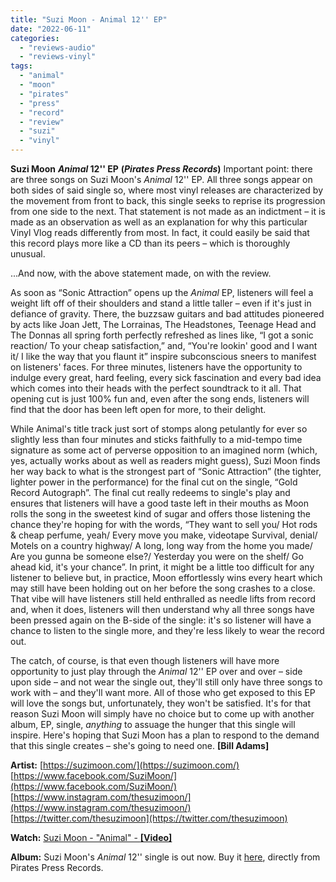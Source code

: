 ```yaml
---
title: "Suzi Moon - Animal 12'' EP"
date: "2022-06-11"
categories: 
  - "reviews-audio"
  - "reviews-vinyl"
tags: 
  - "animal"
  - "moon"
  - "pirates"
  - "press"
  - "record"
  - "review"
  - "suzi"
  - "vinyl"
---
```


**Suzi Moon** **_Animal_ 12'' EP** **(_Pirates Press Records_)** Important point: there are three songs on Suzi Moon's _Animal_ 12'' EP. All three songs appear on both sides of said single so, where most vinyl releases are characterized by the movement from front to back, this single seeks to reprise its progression from one side to the next. That statement is not made as an indictment – it is made as an observation as well as an explanation for why this particular Vinyl Vlog reads differently from most. In fact, it could easily be said that this record plays more like a CD than its peers – which is thoroughly unusual.

...And now, with the above statement made, on with the review.

As soon as “Sonic Attraction” opens up the _Animal_ EP, listeners will feel a weight lift off of their shoulders and stand a little taller – even if it's just in defiance of gravity. There, the buzzsaw guitars and bad attitudes pioneered by acts like Joan Jett, The Lorrainas, The Headstones, Teenage Head and The Donnas all spring forth perfectly refreshed as lines like, “I got a sonic reaction/ To your cheap satisfaction,” and, “You're lookin' good and I want it/ I like the way that you flaunt it” inspire subconscious sneers to manifest on listeners' faces. For three minutes, listeners have the opportunity to indulge every great, hard feeling, every sick fascination and every bad idea which comes into their heads with the perfect soundtrack to it all. That opening cut is just 100% fun and, even after the song ends, listeners will find that the door has been left open for more, to their delight.

While Animal's title track just sort of stomps along petulantly for ever so slightly less than four minutes and sticks faithfully to a mid-tempo time signature as some act of perverse opposition to an imagined norm (which, yes, actually works about as well as readers might guess), Suzi Moon finds her way back to what is the strongest part of “Sonic Attraction” (the tighter, lighter power in the performance) for the final cut on the single, “Gold Record Autograph”. The final cut really redeems to single's play and ensures that listeners will have a good taste left in their mouths as Moon rolls the song in the sweetest kind of sugar and offers those listening the chance they're hoping for with the words, “They want to sell you/ Hot rods & cheap perfume, yeah/ Every move you make, videotape Survival, denial/ Motels on a country highway/ A long, long way from the home you made/ Are you gunna be someone else?/ Yesterday you were on the shelf/ Go ahead kid, it's your chance”. In print, it might be a little too difficult for any listener to believe but, in practice, Moon effortlessly wins every heart which may still have been holding out on her before the song crashes to a close. That vibe will have listeners still held enthralled as needle lifts from record and, when it does, listeners will then understand why all three songs have been pressed again on the B-side of the single: it's so listener will have a chance to listen to the single more, and they're less likely to wear the record out.

The catch, of course, is that even though listeners will have more opportunity to just play through the _Animal_ 12'' EP over and over – side upon side – and not wear the single out, they'll still only have three songs to work with – and they'll want more. All of those who get exposed to this EP will love the songs but, unfortunately, they won't be satisfied. It's for that reason Suzi Moon will simply have no choice but to come up with another album, EP, single, _anything_ to assuage the hunger that this single will inspire. Here's hoping that Suzi Moon has a plan to respond to the demand that this single creates – she's going to need one. **\[Bill Adams\]**

**Artist:** [https://suzimoon.com/](https://suzimoon.com/) [https://www.facebook.com/SuziMoon/](https://www.facebook.com/SuziMoon/) [https://www.instagram.com/thesuzimoon/](https://www.instagram.com/thesuzimoon/) [https://twitter.com/thesuzimoon](https://twitter.com/thesuzimoon)

**Watch:** [Suzi Moon - "Animal" - **\[Video\]**](https://www.youtube.com/watch?v=t-quWkOsusM)

**Album:** Suzi Moon's _Animal_ 12'' single is out now. Buy it [here](https://shop.piratespressrecords.com/checkouts/bin/3ed4195670c5f73cc95d695f2fe3bede/information), directly from Pirates Press Records.
